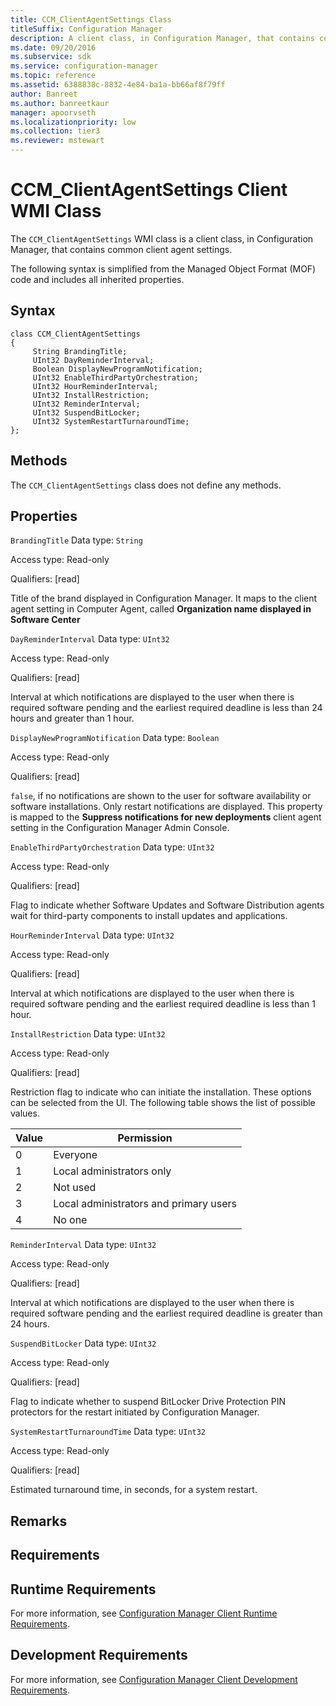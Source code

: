 ```yaml
---
title: CCM_ClientAgentSettings Class
titleSuffix: Configuration Manager
description: A client class, in Configuration Manager, that contains common client agent settings.
ms.date: 09/20/2016
ms.subservice: sdk
ms.service: configuration-manager
ms.topic: reference
ms.assetid: 6388838c-8832-4e84-ba1a-bb66af8f79ff
author: Banreet
ms.author: banreetkaur
manager: apoorvseth
ms.localizationpriority: low
ms.collection: tier3
ms.reviewer: mstewart
---
```

# CCM_ClientAgentSettings Client WMI Class
The `CCM_ClientAgentSettings` WMI class is a client class, in Configuration Manager, that contains common client agent settings.

 The following syntax is simplified from the Managed Object Format (MOF) code and includes all inherited properties.

## Syntax

```
class CCM_ClientAgentSettings
{
     String BrandingTitle;
     UInt32 DayReminderInterval;
     Boolean DisplayNewProgramNotification;
     UInt32 EnableThirdPartyOrchestration;
     UInt32 HourReminderInterval;
     UInt32 InstallRestriction;
     UInt32 ReminderInterval;
     UInt32 SuspendBitLocker;
     UInt32 SystemRestartTurnaroundTime;
};
```

## Methods
 The `CCM_ClientAgentSettings` class does not define any methods.

## Properties
 `BrandingTitle`
 Data type: `String`

 Access type: Read-only

 Qualifiers: [read]

 Title of the brand displayed in Configuration Manager. It maps to the client agent setting in Computer Agent, called **Organization name displayed in Software Center**

 `DayReminderInterval`
 Data type: `UInt32`

 Access type: Read-only

 Qualifiers: [read]

 Interval at which notifications are displayed to the user when there is required software pending and the earliest required deadline is less than 24 hours and greater than 1 hour.

 `DisplayNewProgramNotification`
 Data type: `Boolean`

 Access type: Read-only

 Qualifiers: [read]

 `false`, if no notifications are shown to the user for software availability or software installations. Only restart notifications are displayed. This property is mapped to the **Suppress notifications for new deployments** client agent setting in the Configuration Manager Admin Console.

 `EnableThirdPartyOrchestration`
 Data type: `UInt32`

 Access type: Read-only

 Qualifiers: [read]

 Flag to indicate whether Software Updates and Software Distribution agents wait for third-party components to install updates and applications.

 `HourReminderInterval`
 Data type: `UInt32`

 Access type: Read-only

 Qualifiers: [read]

 Interval at which notifications are displayed to the user when there is required software pending and the earliest required deadline is less than 1 hour.

 `InstallRestriction`
 Data type: `UInt32`

 Access type: Read-only

 Qualifiers: [read]

 Restriction flag to indicate who can initiate the installation. These options can be selected from the UI. The following table shows the list of possible values.

|Value|Permission|
|-----------|----------------|
|0|Everyone|
|1|Local administrators only|
|2|Not used|
|3|Local administrators and primary users|
|4|No one|

 `ReminderInterval`
 Data type: `UInt32`

 Access type: Read-only

 Qualifiers: [read]

 Interval at which notifications are displayed to the user when there is required software pending and the earliest required deadline is greater than 24 hours.

 `SuspendBitLocker`
 Data type: `UInt32`

 Access type: Read-only

 Qualifiers: [read]

 Flag to indicate whether to suspend BitLocker Drive Protection PIN protectors for the restart initiated by Configuration Manager.

 `SystemRestartTurnaroundTime`
 Data type: `UInt32`

 Access type: Read-only

 Qualifiers: [read]

 Estimated turnaround time, in seconds, for a system restart.

## Remarks

## Requirements

## Runtime Requirements
 For more information, see [Configuration Manager Client Runtime Requirements](../../../../../develop/core/reqs/client-runtime-requirements.md).

## Development Requirements
 For more information, see [Configuration Manager Client Development Requirements](../../../../../develop/core/reqs/client-development-requirements.md).

